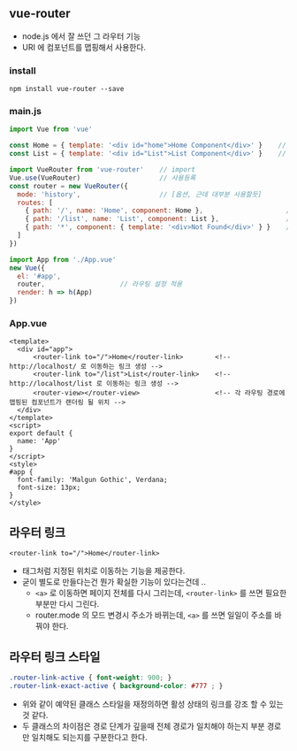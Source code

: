 ## vue-router

- node.js 에서 잘 쓰던 그 라우터 기능
- URI 에 컴포넌트를 맵핑해서 사용한다.

### install
```
npm install vue-router --save
```

### main.js
```js
import Vue from 'vue'

const Home = { template: '<div id="home">Home Component</div>' }    // 임시 컴포넌트
const List = { template: '<div id="List">List Component</div>' }    // 임시 컴포넌트

import VueRouter from 'vue-router'    // import
Vue.use(VueRouter)                    // 사용등록
const router = new VueRouter({
  mode: 'history',                    // [옵션, 근데 대부분 사용할듯]
  routes: [
    { path: '/', name: 'Home', component: Home },                     // 컴포넌트 맵핑
    { path: '/list', name: 'List', component: List },                 // 컴포넌트 맵핑
    { path: '*', component: { template: '<div>Not Found</div>' } }    // 예외처리는 이렇게
  ]
})

import App from './App.vue'
new Vue({
  el: '#app',
  router,                   // 라우팅 설정 적용
  render: h => h(App)
})
```

### App.vue
```vue
<template>
  <div id="app">
      <router-link to="/">Home</router-link>        <!-- http://localhost/ 로 이동하는 링크 생성 -->
      <router-link to="/list">List</router-link>    <!-- http://localhost/list 로 이동하는 링크 생성 -->
      <router-view></router-view>                   <!-- 각 라우팅 경로에 맵핑된 컴포넌트가 랜더링 될 위치 -->
  </div>
</template>
<script>
export default {
  name: 'App'
}
</script>
<style>
#app {
  font-family: 'Malgun Gothic', Verdana;
  font-size: 13px;
}
</style>
```

## 라우터 링크
```vue
<router-link to="/">Home</router-link>
```
- <a> 태그처럼 지정된 위치로 이동하는 기능을 제공한다.
- 굳이 별도로 만들다는건 뭔가 확실한 기능이 있다는건데 ..
  - ``<a>`` 로 이동하면 페이지 전체를 다시 그리는데, ``<router-link>`` 를 쓰면 필요한 부분만 다시 그린다.
  - router.mode 의 모드 변경시 주소가 바뀌는데, ``<a>`` 를 쓰면 일일이 주소를 바꿔야 한다.

## 라우터 링크 스타일
```css
.router-link-active { font-weight: 900; }
.router-link-exact-active { background-color: #777 ; }
```
- 위와 같이 예약된 클래스 스타일을 재정의하면 활성 상태의 링크를 강조 할 수 있는것 같다.
- 두 클래스의 차이점은 경로 단계가 깊을때 전체 경로가 일치해야 하는지 부분 경로만 일치해도 되는지를 구분한다고 한다.
